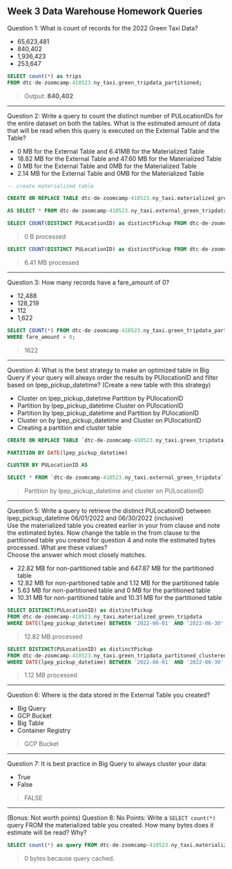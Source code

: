 
## Week 3 Data Warehouse Homework Queries

Question 1: What is count of records for the 2022 Green Taxi Data?
-   65,623,481
-   840,402
-   1,936,423
-   253,647
```sql
SELECT count(*) as trips
FROM dtc-de-zoomcamp-410523.ny_taxi.green_tripdata_partitioned;
```
> Output: __840,402__
---
Question 2: Write a query to count the distinct number of PULocationIDs for the entire dataset on both the tables.  What is the estimated amount of data that will be read when this query is executed on the External Table and the Table?
-   0 MB for the External Table and 6.41MB for the Materialized Table
-   18.82 MB for the External Table and 47.60 MB for the Materialized Table
-   0 MB for the External Table and 0MB for the Materialized Table
-   2.14 MB for the External Table and 0MB for the Materialized Table

```sql
-- create materialized table

CREATE OR REPLACE TABLE dtc-de-zoomcamp-410523.ny_taxi.materialized_green_tripdata 

AS SELECT * FROM dtc-de-zoomcamp-410523.ny_taxi.external_green_tripdata;

SELECT COUNT(DISTINCT PULocationID) as distinctPickup FROM dtc-de-zoomcamp-410523.ny_taxi.external_green_tripdata;
```
> 0 B processed
```sql
SELECT COUNT(DISTINCT PULocationID) as distinctPickup FROM dtc-de-zoomcamp-410523.ny_taxi.materialized_green_tripdata;
```
>6.41 MB processed
---
Question 3: How many records have a fare_amount of 0?
-   12,488
-   128,219
-   112
-   1,622
```sql
SELECT COUNT(*) FROM dtc-de-zoomcamp-410523.ny_taxi.green_tripdata_partitioned
WHERE fare_amount = 0;
```
> 1622
---
Question 4: What is the best strategy to make an optimized table in Big Query if your query will always order the results by PUlocationID and filter based on lpep_pickup_datetime? (Create a new table with this strategy)
-   Cluster on lpep_pickup_datetime Partition by PUlocationID
-   Partition by lpep_pickup_datetime Cluster on PUlocationID
-   Partition by lpep_pickup_datetime and Partition by PUlocationID
-   Cluster on by lpep_pickup_datetime and Cluster on PUlocationID
- Creating a partition and cluster table
```sql
CREATE OR REPLACE TABLE `dtc-de-zoomcamp-410523.ny_taxi.green_tripdata_partitoned_clustered`

PARTITION BY DATE(lpep_pickup_datetime)

CLUSTER BY PULocationID AS

SELECT * FROM `dtc-de-zoomcamp-410523.ny_taxi.external_green_tripdata`;
```
> Partition by lpep_pickup_datetime and cluster on PULocationID
---
Question 5: Write a query to retrieve the distinct PULocationID between lpep_pickup_datetime 06/01/2022 and 06/30/2022 (inclusive)  
Use the materialized table you created earlier in your from clause and note the estimated bytes. Now change the table in the from clause to the partitioned table you created for question 4 and note the estimated bytes processed. What are these values?  
Choose the answer which most closely matches.
-   22.82 MB for non-partitioned table and 647.87 MB for the partitioned table
-   12.82 MB for non-partitioned table and 1.12 MB for the partitioned table
-   5.63 MB for non-partitioned table and 0 MB for the partitioned table
-   10.31 MB for non-partitioned table and 10.31 MB for the partitioned table
```sql
SELECT DISTINCT(PULocationID) as distinctPickup 
FROM dtc-de-zoomcamp-410523.ny_taxi.materialized_green_tripdata
WHERE DATE(lpep_pickup_datetime) BETWEEN '2022-06-01' AND '2022-06-30';
```
> 12.82 MB processed
```sql
SELECT DISTINCT(PULocationID) as distinctPickup 
FROM dtc-de-zoomcamp-410523.ny_taxi.green_tripdata_partitoned_clustered
WHERE DATE(lpep_pickup_datetime) BETWEEN '2022-06-01' AND '2022-06-30';
```
> 1.12 MB processed
---
Question 6: Where is the data stored in the External Table you created?
-   Big Query
-   GCP Bucket
-   Big Table
-   Container Registry
> GCP Bucket
---
Question 7: It is best practice in Big Query to always cluster your data:
-   True
-   False
> FALSE
---
(Bonus: Not worth points) Question 8: No Points: Write a  `SELECT count(*)`  query FROM the materialized table you created. How many bytes does it estimate will be read? Why? 
```sql
SELECT count(*) as query FROM dtc-de-zoomcamp-410523.ny_taxi.materialized_green_tripdata;
```
> 0 bytes because query cached.